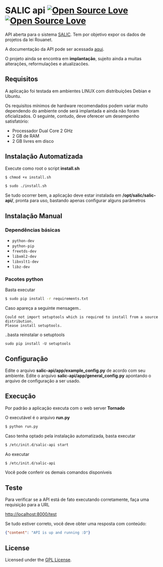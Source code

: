 # SALIC api [![Open Source Love](https://badges.frapsoft.com/os/v1/open-source.svg?v=102)](https://github.com/ellerbrock/open-source-badge/) [![Open Source Love](https://badges.frapsoft.com/os/gpl/gpl.svg?v=102)](http://www.gnu.org/licenses/gpl.html)


API aberta para o sistema [SALIC](http://centraldevops.com/cidadao/consultar). Tem por objetivo expor os dados de projetos da lei Rouanet.

A documentação da API pode ser acessada [aqui](http://api.centraldevops.com/doc/).

O projeto ainda se encontra em **implantação**, sujeito ainda a muitas alterações, reformulações e atualizacões.



## Requisitos

A aplicação foi testada em ambientes LINUX com distribuições Debian e Ubuntu.

Os requisitos mínimos de hardware recomendados podem variar muito dependendo do ambiente
onde será implantada e ainda não foram oficializados. O seguinte, contudo, deve oferecer um desempenho
satisfatório:

-	Processador Dual Core 2 GHz
-	2 GB de RAM
-	2 GB livres em disco

## Instalação Automatizada

Execute como root o script **install.sh**

```bash
$ chmod +x install.sh
```

```bash
$ sudo ./install.sh
```

Se tudo ocorrer bem, a aplicação deve estar instalada em **/opt/salic/salic-api/**, pronta para uso, bastando apenas configurar alguns parâmetros

## Instalação Manual

### Dependências básicas

-	`python-dev`
-	`python-pip`
-	`freetds-dev`
-	`libxml2-dev`
- `libxslt1-dev`
- `libz-dev`

### Pacotes python

Basta executar

```bash
$ sudo pip install -r requirements.txt
```

Caso apareça a seguinte mensagem..
 ```bashs
 Could not import setuptools which is required to install from a source distribution.
 Please install setuptools.
 ```
 ..basta reinstalar o setuptools
 ```bashs
 sudo pip install -U setuptools
 ```
 
 

## Configuração

Edite o arquivo **salic-api/app/example_config.py** de acordo com seu ambiente.
Edite o arquivo **salic-api/app/general_config.py** apontando o arquivo de configuração a ser usado.

## Execução

Por padrão a aplicação executa com o web server **Tornado**

O executável é o arquivo  **run.py**

```bash
$ python run.py
```

Caso tenha optado pela instalação automatizada, basta executar

```bash
$ /etc/init.d/salic-api start
```


Ao executar

```bash
$ /etc/init.d/salic-api
```

Você pode conferir os demais comandos disponíveis

## Teste

Para verificar se a API está de fato executando corretamente, faça uma requisição para a URL

[http://localhost:8000/test](http://localhost:8000/test)

Se tudo estiver correto, você deve obter uma resposta com conteúdo:

```json
{"content": "API is up and running :D"}
```

## License

Licensed under the [GPL License](http://www.gnu.org/licenses/gpl.html).
